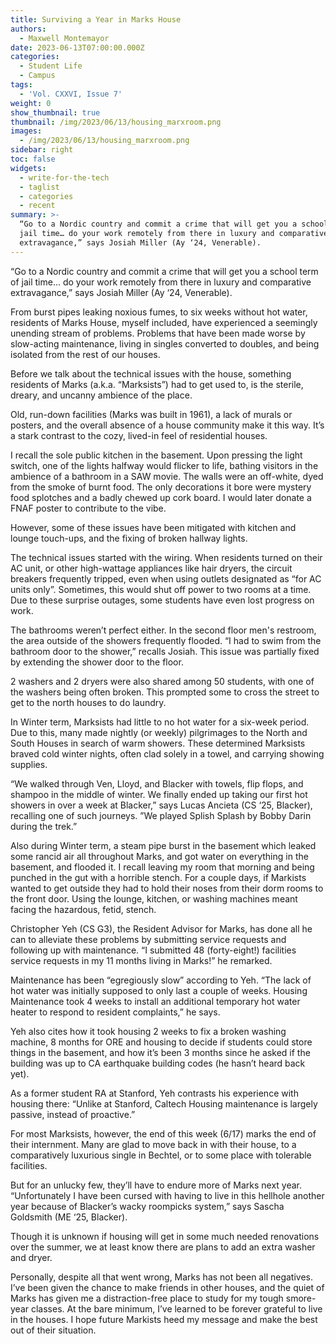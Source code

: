 ```yaml
---
title: Surviving a Year in Marks House
authors:
  - Maxwell Montemayor
date: 2023-06-13T07:00:00.000Z
categories:
  - Student Life
  - Campus
tags:
  - 'Vol. CXXVI, Issue 7'
weight: 0
show_thumbnail: true
thumbnail: /img/2023/06/13/housing_marxroom.png
images:
  - /img/2023/06/13/housing_marxroom.png
sidebar: right
toc: false
widgets:
  - write-for-the-tech
  - taglist
  - categories
  - recent
summary: >-
  “Go to a Nordic country and commit a crime that will get you a school term of
  jail time… do your work remotely from there in luxury and comparative
  extravagance,” says Josiah Miller (Ay ‘24, Venerable).
---
```


“Go to a Nordic country and commit a crime that will get you a school term of jail time… do your work remotely from there in luxury and comparative extravagance,” says Josiah Miller (Ay ‘24, Venerable).

From burst pipes leaking noxious fumes, to six weeks without hot water, residents of Marks House, myself included, have experienced a seemingly unending stream of problems. Problems that have been made worse by slow-acting maintenance, living in singles converted to doubles, and being isolated from the rest of our houses.

Before we talk about the technical issues with the house, something residents of Marks (a.k.a. “Marksists”) had to get used to, is the sterile, dreary, and uncanny ambience of the place.

Old, run-down facilities (Marks was built in 1961), a lack of murals or posters, and the overall absence of a house community make it this way. It’s a stark contrast to the cozy, lived-in feel of residential houses.

I recall the sole public kitchen in the basement. Upon pressing the light switch, one of the lights halfway would flicker to life, bathing visitors in the ambience of a bathroom in a SAW movie. The walls were an off-white, dyed from the smoke of burnt food. The only decorations it bore were mystery food splotches and a badly chewed up cork board. I would later donate a FNAF poster to contribute to the vibe.

However, some of these issues have been mitigated with kitchen and lounge touch-ups, and the fixing of broken hallway lights.

The technical issues started with the wiring. When residents turned on their AC unit, or other high-wattage appliances like hair dryers, the circuit breakers frequently tripped, even when using outlets designated as “for AC units only”. Sometimes, this would shut off power to two rooms at a time. Due to these surprise outages, some students have even lost progress on work.

The bathrooms weren’t perfect either. In the second floor men's restroom, the area outside of the showers frequently flooded. “I had to swim from the bathroom door to the shower,” recalls Josiah. This issue was partially fixed by extending the shower door to the floor.

2 washers and 2 dryers were also shared among 50 students, with one of the washers being often broken. This prompted some to cross the street to get to the north houses to do laundry.

In Winter term, Marksists had little to no hot water for a six-week period. Due to this, many made nightly (or weekly) pilgrimages to the North and South Houses in search of warm showers. These determined Marksists braved cold winter nights, often clad solely in a towel, and carrying showing supplies.

“We walked through Ven, Lloyd, and Blacker with towels, flip flops, and shampoo in the middle of winter. We finally ended up taking our first hot showers in over a week at Blacker,” says Lucas Ancieta (CS ‘25, Blacker), recalling one of such journeys. ”We played Splish Splash by Bobby Darin during the trek.”

Also during Winter term, a steam pipe burst in the basement which leaked some rancid air all throughout Marks, and got water on everything in the basement, and flooded it. I recall leaving my room that morning and being punched in the gut with a horrible stench. For a couple days, if Markists wanted to get outside they had to hold their noses from their dorm rooms to the front door. Using the lounge, kitchen, or washing machines meant facing the hazardous, fetid, stench.

Christopher Yeh (CS G3), the Resident Advisor for Marks, has done all he can to alleviate these problems by submitting service requests and following up with maintenance. “I submitted 48 (forty-eight!) facilities service requests in my 11 months living in Marks!” he remarked.

Maintenance has been “egregiously slow” according to Yeh. “The lack of hot water was initially supposed to only last a couple of weeks. Housing Maintenance took 4 weeks to install an additional temporary hot water heater to respond to resident complaints,” he says.

Yeh also cites how it took housing 2 weeks to fix a broken washing machine, 8 months for ORE and housing to decide if students could store things in the basement, and how it’s been 3 months since he asked if the building was up to CA earthquake building codes (he hasn’t heard back yet).

As a former student RA at Stanford, Yeh contrasts his experience with housing there: “Unlike at Stanford, Caltech Housing maintenance is largely passive, instead of proactive.”

For most Marksists, however, the end of this week (6/17) marks the end of their internment. Many are glad to move back in with their house, to a comparatively luxurious single in Bechtel, or to some place with tolerable facilities.

But for an unlucky few, they’ll have to endure more of Marks next year. “Unfortunately I have been cursed with having to live in this hellhole another year because of Blacker’s wacky roompicks system,” says Sascha Goldsmith (ME ‘25, Blacker).

Though it is unknown if housing will get in some much needed renovations over the summer, we at least know there are plans to add an extra washer and dryer.

Personally, despite all that went wrong, Marks has not been all negatives. I’ve been given the chance to make friends in other houses, and the quiet of Marks has given me a distraction-free place to study for my tough smore-year classes. At the bare minimum, I’ve learned to be forever grateful to live in the houses. I hope future Markists heed my message and make the best out of their situation.
